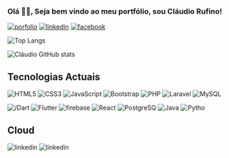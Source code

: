 ### Olá 🙋‍♂️, Seja bem vindo ao meu portfólio, sou Cláudio Rufino!

[![porfolio](https://img.shields.io/badge/Portfolio-255E63?style=for-the-badge&logo=About.me&logoColor=white)](https://portifolio-theta-sooty.vercel.app/)
[![linkedin](https://img.shields.io/badge/LinkedIn-0077B5?style=for-the-badge&logo=linkedin&logoColor=white)](www.linkedin.com/in/claudio-rufino-milonga)
[![facebook](https://img.shields.io/badge/Facebook-1877F2?style=for-the-badge&logo=facebook&logoColor=white)](https://web.facebook.com/profile.php?id=100009091174303)


![Top Langs](https://github-readme-stats.vercel.app/api/top-langs/?username=ClaudioRufino)

![Cláudio GitHub stats](https://github-readme-stats.vercel.app/api?username=ClaudioRufino&show_icons=true&theme=radical)



## Tecnologias Actuais

![HTML5](https://img.shields.io/badge/HTML5-E34F26?style=for-the-badge&logo=html5&logoColor=white)
![CSS3](https://img.shields.io/badge/CSS3-1572B6?style=for-the-badge&logo=css3&logoColor=white)
![JavaScript](https://img.shields.io/badge/JavaScript-323330?style=for-the-badge&logo=javascript&logoColor=F7DF1E)
![Bootstrap](https://img.shields.io/badge/Bootstrap-563D7C?style=for-the-badge&logo=bootstrap&logoColor=white)
![PHP](https://img.shields.io/badge/PHP-777BB4?style=for-the-badge&logo=php&logoColor=white)
![Laravel](https://img.shields.io/badge/Laravel-FF2D20?style=for-the-badge&logo=laravel&logoColor=white)
![MySQL](https://img.shields.io/badge/MySQL-005C84?style=for-the-badge&logo=mysql&logoColor=white)

![/Dart](https://img.shields.io/badge/Dart-0175C2?style=for-the-badge&logo=dart&logoColor=white)
![Flutter](https://img.shields.io/badge/Flutter-02569B?style=for-the-badge&logo=flutter&logoColor=white)
![firebase](https://img.shields.io/badge/firebase-ffca28?style=for-the-badge&logo=firebase&logoColor=black)
![React](https://img.shields.io/badge/React-20232A?style=for-the-badge&logo=react&logoColor=61DAFB)
![PostgreSQ](https://img.shields.io/badge/PostgreSQL-316192?style=for-the-badge&logo=postgresql&logoColor=white)
![Java](https://img.shields.io/badge/Java-ED8B00?style=for-the-badge&logo=openjdk&logoColor=white)
![Pytho](https://img.shields.io/badge/Python-14354C?style=for-the-badge&logo=python&logoColor=whitefor-the-badge&logo=laravel&logoColor=whit)


## Cloud
![linkedin](https://img.shields.io/badge/Vercel-000000?style=for-the-badge&logo=vercel&logoColor=white)
![linkedin](https://img.shields.io/badge/Netlify-00C7B7?style=for-the-badge&logo=netlify&logoColor=white)

